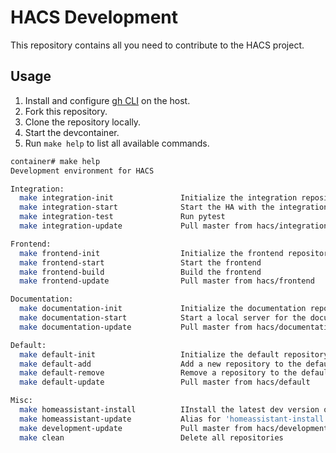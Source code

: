 # HACS Development

This repository contains all you need to contribute to the HACS project.

## Usage

1. Install and configure [gh CLI](https://github.com/cli/cli) on the host.
1. Fork this repository.
1. Clone the repository locally.
1. Start the devcontainer.
1. Run `make help` to list all available commands.

```bash
container# make help
Development environment for HACS

Integration:
  make integration-init               Initialize the integration repository
  make integration-start              Start the HA with the integration
  make integration-test               Run pytest
  make integration-update             Pull master from hacs/integration

Frontend:
  make frontend-init                  Initialize the frontend repository
  make frontend-start                 Start the frontend
  make frontend-build                 Build the frontend
  make frontend-update                Pull master from hacs/frontend

Documentation:
  make documentation-init             Initialize the documentation repository
  make documentation-start            Start a local server for the documentation
  make documentation-update           Pull master from hacs/documentation

Default:
  make default-init                   Initialize the default repository
  make default-add                    Add a new repository to the default HACS list
  make default-remove                 Remove a repository to the default HACS list
  make default-update                 Pull master from hacs/default

Misc:
  make homeassistant-install          IInstall the latest dev version of Home Assistant
  make homeassistant-update           Alias for 'homeassistant-install'
  make development-update             Pull master from hacs/development
  make clean                          Delete all repositories
```
